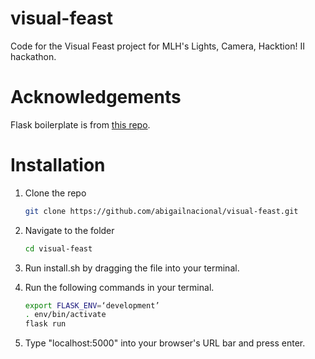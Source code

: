 # visual-feast
Code for the Visual Feast project for MLH's Lights, Camera, Hacktion! II hackathon.

# Acknowledgements
Flask boilerplate is from [this repo](https://github.com/abigailnacional/flask-boilerplate.git).

# Installation

1. Clone the repo
   ```sh
   git clone https://github.com/abigailnacional/visual-feast.git
   ```
2. Navigate to the folder
   ```sh
   cd visual-feast
   ```
3. Run install.sh by dragging the file into your terminal.

4. Run the following commands in your terminal.
   ```sh
   export FLASK_ENV=‘development’
   . env/bin/activate
   flask run
   ```

5. Type "localhost:5000" into your browser's URL bar and press enter.
